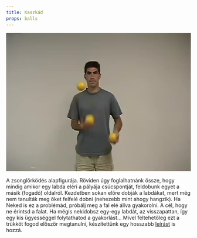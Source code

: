 ```yaml
---
title: Kaszkád
props: balls
---
```


![Kaszkád](site/videos/poster/cascade.jpg)

A zsonglőrködés alapfigurája. Röviden úgy foglalhatnánk össze, hogy mindig amikor egy labda eléri a 
pályája csúcspontját, feldobunk egyet a másik (fogadó) oldalról.
Kezdetben sokan előre dobják a labdákat, mert még nem tanulták meg őket felfelé dobni (nehezebb mint 
ahogy hangzik). Ha Neked is ez a problémád, próbálj meg a fal elé állva gyakorolni. A cél, hogy ne 
érintsd a falat. Ha mégis nekidobsz egy-egy labdát, az visszapattan, így egy kis ügyességgel folytathatod 
a gyakorlást…
Mivel feltehetőleg ezt a trükköt fogod először megtanulni, készítettünk egy 
hosszabb [leírást](site/hu/kaszkad-lepesrol-lepesre/README.md) is hozzá.


